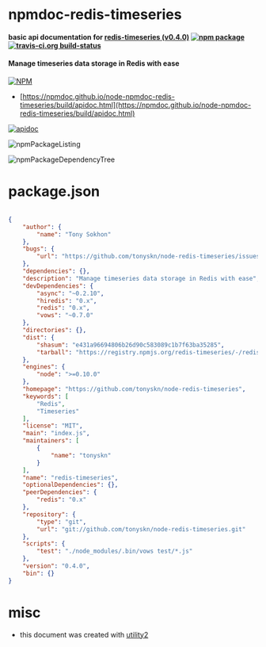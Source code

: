 # npmdoc-redis-timeseries

#### basic api documentation for  [redis-timeseries (v0.4.0)](https://github.com/tonyskn/node-redis-timeseries)  [![npm package](https://img.shields.io/npm/v/npmdoc-redis-timeseries.svg?style=flat-square)](https://www.npmjs.org/package/npmdoc-redis-timeseries) [![travis-ci.org build-status](https://api.travis-ci.org/npmdoc/node-npmdoc-redis-timeseries.svg)](https://travis-ci.org/npmdoc/node-npmdoc-redis-timeseries)

#### Manage timeseries data storage in Redis with ease

[![NPM](https://nodei.co/npm/redis-timeseries.png?downloads=true&downloadRank=true&stars=true)](https://www.npmjs.com/package/redis-timeseries)

- [https://npmdoc.github.io/node-npmdoc-redis-timeseries/build/apidoc.html](https://npmdoc.github.io/node-npmdoc-redis-timeseries/build/apidoc.html)

[![apidoc](https://npmdoc.github.io/node-npmdoc-redis-timeseries/build/screenCapture.buildCi.browser.%252Ftmp%252Fbuild%252Fapidoc.html.png)](https://npmdoc.github.io/node-npmdoc-redis-timeseries/build/apidoc.html)

![npmPackageListing](https://npmdoc.github.io/node-npmdoc-redis-timeseries/build/screenCapture.npmPackageListing.svg)

![npmPackageDependencyTree](https://npmdoc.github.io/node-npmdoc-redis-timeseries/build/screenCapture.npmPackageDependencyTree.svg)



# package.json

```json

{
    "author": {
        "name": "Tony Sokhon"
    },
    "bugs": {
        "url": "https://github.com/tonyskn/node-redis-timeseries/issues"
    },
    "dependencies": {},
    "description": "Manage timeseries data storage in Redis with ease",
    "devDependencies": {
        "async": "~0.2.10",
        "hiredis": "0.x",
        "redis": "0.x",
        "vows": "~0.7.0"
    },
    "directories": {},
    "dist": {
        "shasum": "e431a96694806b26d90c583089c1b7f63ba35285",
        "tarball": "https://registry.npmjs.org/redis-timeseries/-/redis-timeseries-0.4.0.tgz"
    },
    "engines": {
        "node": ">=0.10.0"
    },
    "homepage": "https://github.com/tonyskn/node-redis-timeseries",
    "keywords": [
        "Redis",
        "Timeseries"
    ],
    "license": "MIT",
    "main": "index.js",
    "maintainers": [
        {
            "name": "tonyskn"
        }
    ],
    "name": "redis-timeseries",
    "optionalDependencies": {},
    "peerDependencies": {
        "redis": "0.x"
    },
    "repository": {
        "type": "git",
        "url": "git://github.com/tonyskn/node-redis-timeseries.git"
    },
    "scripts": {
        "test": "./node_modules/.bin/vows test/*.js"
    },
    "version": "0.4.0",
    "bin": {}
}
```



# misc
- this document was created with [utility2](https://github.com/kaizhu256/node-utility2)
